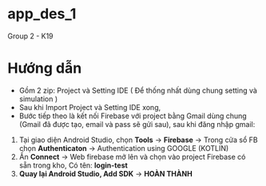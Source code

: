 # app_des_1
Group 2 - K19

# Hướng dẫn
- Gồm 2 zip: Project và Setting IDE ( Để thống nhất dùng chung setting và simulation )
- Sau khi Import Project và Setting IDE xong,
- Bước tiếp theo là kết nối Firebase với project bằng Gmail dùng chung (Gmail đã được tạo, email và pass sẽ gửi sau), sau khi đăng nhập gmail:
1. Tại giao diện Android Studio, chọn **Tools** -> **Firebase** -> Trong cửa sổ FB chọn **Authenticaton** -> Authentication using GOOGLE (KOTLIN)
2. Ấn **Connect** -> Web firebase mở lên và chọn vào project Firebase có sẵn trong kho, Có tên: **login-test**
3. **Quay lại Android Studio, Add SDK** -> **HOÀN THÀNH**
